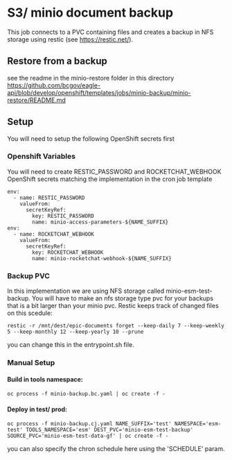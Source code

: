 # S3/ minio document backup

This job connects to a PVC containing files and creates a backup in NFS storage using restic (see https://restic.net/).

## Restore from a backup

see the readme in the minio-restore folder in this directory https://github.com/bcgov/eagle-api/blob/develop/openshift/templates/jobs/minio-backup/minio-restore/README.md

## Setup

You will need to setup the following OpenShift secrets first

### Openshift Variables

You will need to create RESTIC_PASSWORD and ROCKETCHAT_WEBHOOK OpenShift secrets matching the implementation in the cron job template

```
env:
  - name: RESTIC_PASSWORD
    valueFrom:
      secretKeyRef:
        key: RESTIC_PASSWORD
        name: minio-access-parameters-${NAME_SUFFIX}
env:
  - name: ROCKETCHAT_WEBHOOK
    valueFrom:
      secretKeyRef:
        key: ROCKETCHAT_WEBHOOK
        name: minio-rocketchat-webhook-${NAME_SUFFIX}
```

### Backup PVC

In this implementation we are using NFS storage called minio-esm-test-backup. You will have to make an nfs storage type pvc for your backups that is a bit larger than your minio pvc. Restic keeps track of changed files on this scedule:

```
restic -r /mnt/dest/epic-documents forget --keep-daily 7 --keep-weekly 5 --keep-monthly 12 --keep-yearly 10 --prune
```

you can change this in the entrypoint.sh file.

### Manual Setup

#### Build in tools namespace:
```
oc process -f minio-backup.bc.yaml | oc create -f -
```

#### Deploy in test/ prod:
```
oc process -f minio-backup.cj.yaml NAME_SUFFIX='test' NAMESPACE='esm-test' TOOLS_NAMESPACE='esm' DEST_PVC='minio-esm-test-backup' SOURCE_PVC='minio-esm-test-data-gf' | oc create -f -
```

you can also specify the chron schedule here using the 'SCHEDULE' param.